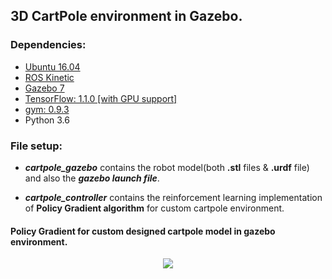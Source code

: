 ## 3D CartPole environment in Gazebo.

### Dependencies:
- <a href="http://releases.ubuntu.com/16.04/">Ubuntu 16.04</a>
- <a href="http://wiki.ros.org/kinetic">ROS Kinetic</a>
- <a href="http://gazebosim.org/">Gazebo 7</a>
- <a href="https://www.tensorflow.org/">TensorFlow: 1.1.0 [with GPU support]</a> 
- <a href="https://github.com/openai/gym">gym: 0.9.3</a>
- Python 3.6

### File setup:
- ***cartpole_gazebo*** contains the robot model(both **.stl** files & **.urdf** file) and also the ***gazebo launch file***.

- ***cartpole_controller*** contains the reinforcement learning implementation of ****Policy Gradient algorithm**** for custom cartpole environment.

#### Policy Gradient for custom designed cartpole model in gazebo environment.
<p align= "center">
  <img src="/images/pg2.gif/">
</p>

 
